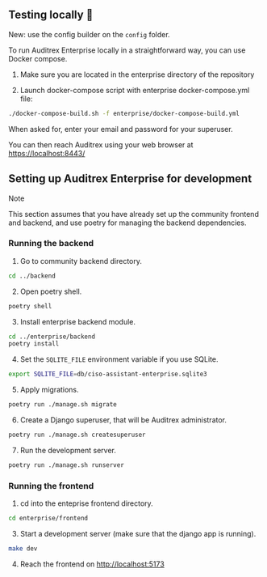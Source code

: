 ## Testing locally 🚀

New: use the config builder on the `config` folder.

To run Auditrex Enterprise locally in a straightforward way, you can use Docker compose.

1. Make sure you are located in the enterprise directory of the repository

2. Launch docker-compose script with enterprise docker-compose.yml file:

```sh
./docker-compose-build.sh -f enterprise/docker-compose-build.yml
```

When asked for, enter your email and password for your superuser.

You can then reach Auditrex using your web browser at [https://localhost:8443/](https://localhost:8443/)

## Setting up Auditrex Enterprise for development

> [!NOTE]
> This section assumes that you have already set up the community frontend and backend, and use poetry for managing the backend dependencies.

### Running the backend

1. Go to community backend directory.

```sh
cd ../backend
```

2. Open poetry shell.

```sh
poetry shell
```

3. Install enterprise backend module.

```sh
cd ../enterprise/backend
poetry install
```

4. Set the `SQLITE_FILE` environment variable if you use SQLite.

```sh
export SQLITE_FILE=db/ciso-assistant-enterprise.sqlite3
```

5. Apply migrations.

```sh
poetry run ./manage.sh migrate
```

6. Create a Django superuser, that will be Auditrex administrator.

```sh
poetry run ./manage.sh createsuperuser
```

7. Run the development server.

```sh
poetry run ./manage.sh runserver
```

### Running the frontend

1. cd into the enteprise frontend directory.

```bash
cd enterprise/frontend
```

3. Start a development server (make sure that the django app is running).

```bash
make dev
```

4. Reach the frontend on <http://localhost:5173>
